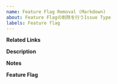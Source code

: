 ```yaml
---
name: Feature Flag Removal (Markdown)
about: Feature Flagの削除を行うIssue Type
labels: Feature flag
---
```


**Related Links**

**Description**

**Notes**

**Feature Flag**
